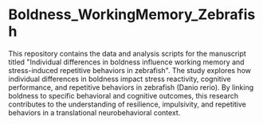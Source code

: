 # Boldness_WorkingMemory_Zebrafish

This repository contains the data and analysis scripts for the manuscript titled "Individual differences in boldness influence working memory and stress-induced repetitive behaviors in zebrafish". The study explores how individual differences in boldness impact stress reactivity, cognitive performance, and repetitive behaviors in zebrafish (Danio rerio). By linking boldness to specific behavioral and cognitive outcomes, this research contributes to the understanding of resilience, impulsivity, and repetitive behaviors in a translational neurobehavioral context.
